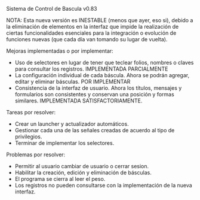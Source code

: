 Sistema de Control de Bascula v0.83

NOTA: Esta nueva versión es INESTABLE (menos que ayer, eso si), debido a la eliminación de elementos en la interfaz que impide la realización de ciertas funcionalidades esenciales para la integración o evolución de funciones nuevas (que cada día van tomando su lugar de vuelta).

Mejoras implementadas o por implementar:
 * Uso de selectores en lugar de tener que teclear folios, nombres o claves para consultar los registros. IMPLEMENTADA PARCIALMENTE
 * La configuración individual de cada báscula. Ahora se podrán agregar, editar y eliminar básculas. POR IMPLEMENTAR
 * Consistencia de la interfaz de usuario. Ahora los títulos, mensajes y formularios son consistentes y conservan una posición y formas similares. IMPLEMENTADA SATISFACTORIAMENTE.

Tareas por resolver:
 * Crear un launcher y actualizador automáticos.
 * Gestionar cada una de las señales creadas de acuerdo al tipo de privilegios.
 * Terminar de implementar los selectores.

Problemas por resolver:
 * Permitir al usuario cambiar de usuario o cerrar sesion.
 * Habilitar la creación, edición y eliminación de básculas.
 * El programa se cierra al leer el peso.
 * Los registros no pueden consultarse con la implementación de la nueva interfaz.

